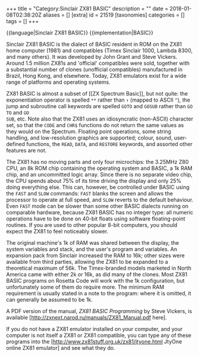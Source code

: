 +++
title = "Category:Sinclair ZX81 BASIC"
description = ""
date = 2018-01-08T02:38:20Z
aliases = []
[extra]
id = 21519
[taxonomies]
categories = []
tags = []
+++

{{language|Sinclair ZX81 BASIC}}
{{implementation|BASIC}}

Sinclair ZX81 BASIC is the dialect of BASIC resident in ROM on the ZX81 home computer (1981) and compatibles (Timex Sinclair 1000, Lambda 8300, and many others). It was developed by John Grant and Steve Vickers. Around 1.5 million ZX81s and 'official' compatibles were sold, together with a substantial number of clones (unofficial compatibles) manufactured in Brazil, Hong Kong, and elsewhere. Today, ZX81 emulators exist for a wide range of platforms and operating systems.

ZX81 BASIC is almost a subset of [[ZX Spectrum Basic]], but not quite: the exponentiation operator is spelled <code>**</code> rather than <code>↑</code> (mapped to ASCII <code>^</code>), the jump and subroutine call keywords are spelled <code>GOTO</code> and <code>GOSUB</code> rather than <code>GO TO</code> and <code>GO SUB</code>, etc. Note also that the ZX81 uses an idiosyncratic (non-ASCII) character set, so that the <code>CODE</code> and <code>CHR$</code> functions do not return the same values as they would on the Spectrum. Floating point operations, some string handling, and low-resolution graphics are supported; colour, sound, user-defined functions, the <code>READ</code>, <code>DATA</code>, and <code>RESTORE</code> keywords, and assorted other features are not.

The ZX81 has no moving parts and only four microchips: the 3.25MHz Z80 CPU, an 8k ROM chip containing the operating system and BASIC, a 1k RAM chip, and an uncommitted logic array. Since there is no separate video chip, the CPU spends about 75% of its time driving the display and only 25% doing everything else. This can, however, be controlled under BASIC using the <code>FAST</code> and <code>SLOW</code> commands: <code>FAST</code> blanks the screen and allows the processor to operate at full speed, and <code>SLOW</code> reverts to the default behaviour. Even <code>FAST</code> mode can be slower than some other BASIC dialects running on comparable hardware, because ZX81 BASIC has no integer type: all numeric operations have to be done on 40-bit floats using software floating-point routines. If you are used to other popular 8-bit computers, you should expect the ZX81 to feel noticeably slower.

The original machine's 1k of RAM was shared between the display, the system variables and stack, and the user's program and variables. An expansion pack from Sinclair increased the RAM to 16k; other sizes were available from third parties, allowing the ZX81 to be expanded to a theoretical maximum of 56k. The Timex-branded models marketed in North America came with either 2k or 16k, as did many of the clones. Most ZX81 BASIC programs on Rosetta Code will work with the 1k configuration, but unfortunately some of them do require more. The minimum RAM requirement is usually stated in a note to the program: where it is omitted, it can generally be assumed to be 1k.

A PDF version of the manual, <cite>ZX81 BASIC Programming</cite> by Steve Vickers, is available [http://zxnext.narod.ru/manuals/ZX81_Manual.pdf here].

If you do not have a ZX81 emulator installed on your computer, and your computer is not itself a ZX81 or ZX81 compatible, you can type any of these programs into the [http://www.zx81stuff.org.uk/zx81/jtyone.html JtyOne online ZX81 emulator] and see what they do.
